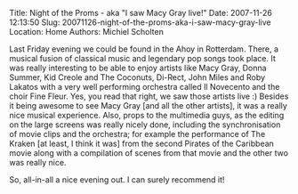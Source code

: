 Title: Night of the Proms - aka "I saw Macy Gray live!"
Date: 2007-11-26 12:13:50
Slug: 20071126-night-of-the-proms-aka-i-saw-macy-gray-live
Location: Home
Authors: Michiel Scholten

<p>Last Friday evening we could be found in the Ahoy in Rotterdam. There, a musical fusion of classical music and legendary pop songs took place. It was really interesting to be able to enjoy artists like Macy Gray, Donna Summer, Kid Creole and The Coconuts, Di-Rect, John Miles and Roby Lakatos with a very well performing orchestra called Il Novecento and the choir Fine Fleur. Yes, you read that right, we saw those artists live :) Besides it being awesome to see Macy Gray [and all the other artists], it was a really nice musical experience. Also, props to the multimedia guys, as the editing on the large screens was really nicely done, including the synchronisation of movie clips and the orchestra; for example the performance of The Kraken [at least, I think it was] from the second Pirates of the Caribbean movie along with a compilation of scenes from that movie and the other two was really nice.</p>

<p>So, all-in-all a nice evening out. I can surely recommend it!</p>